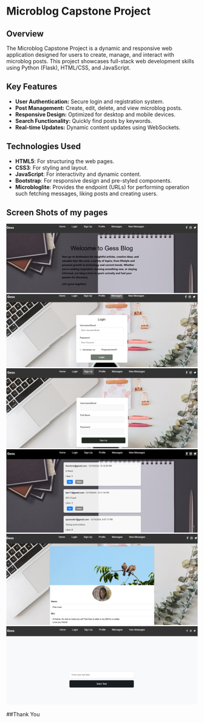 # Microblog Capstone Project
 
## Overview
 
The Microblog Capstone Project is a dynamic and responsive web application designed for users to create, manage, and interact with microblog posts. This project showcases full-stack web development skills using Python (Flask), HTML/CSS, and JavaScript.
 
## Key Features
 
- **User Authentication:** Secure login and registration system.
- **Post Management:** Create, edit, delete, and view microblog posts.
- **Responsive Design:** Optimized for desktop and mobile devices.
- **Search Functionality:** Quickly find posts by keywords.
- **Real-time Updates:** Dynamic content updates using WebSockets.
 
## Technologies Used
- **HTML5**: For structuring the web pages.
- **CSS3**: For styling and layout.
- **JavaScript**: For interactivity and dynamic content.
- **Bootstrap**: For responsive design and pre-styled components.
- **Microbloglite**: Provides the endpoint (URLs) for performing operation such fetching messages, liking posts and creating users.
 
## Screen Shots of my pages
![HomePage](images/homepage.png "Homepage Screenshot")
![LoginPage](images/login.png "LoginPage Screenshot")
![SignupPage](images/signup%20page.png "SignupPage Screenshot")
![MessagesPage](images/messagepage.png "MessagesPage Screenshot")
![ProfilePage](images/profile%20page.png "ProfilePage Screenshot")
![NewPage](images/new%20message.png "NewPage Screenshot")


##Thank You
 